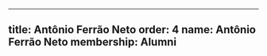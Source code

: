 ---
  title: Antônio Ferrão Neto
  order: 4
  name: Antônio Ferrão Neto
  membership: Alumni
  ---
  